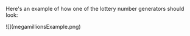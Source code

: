 <p>Here's an example of how one of the lottery number generators should look:</p>
![](megamillionsExample.png)
